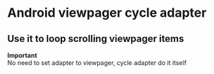 # Android viewpager cycle adapter  
## Use it to loop scrolling viewpager items  
**Important**  
No need to set adapter to viewpager, cycle adapter do it itself